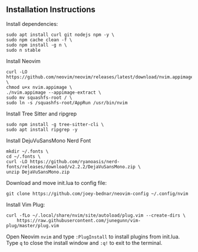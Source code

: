 ## Installation Instructions

Install dependencies:
```
sudo apt install curl git nodejs npm -y \
sudo npm cache clean -f \
sudo npm install -g n \
sudo n stable
```
Install Neovim
```
curl -LO https://github.com/neovim/neovim/releases/latest/download/nvim.appimage \
chmod u+x nvim.appimage \
./nvim.appimage --appimage-extract \
sudo mv squashfs-root / \
sudo ln -s /squashfs-root/AppRun /usr/bin/nvim
```

Install Tree Sitter and ripgrep
```
sudo npm install -g tree-sitter-cli \
sudo apt install ripgrep -y
```

Install DejuVuSansMono Nerd Font
```
mkdir ~/.fonts \
cd ~/.fonts \
curl -LO https://github.com/ryanoasis/nerd-fonts/releases/download/v2.2.2/DejaVuSansMono.zip \
unzip DejaVuSansMono.zip
```

Download and move init.lua to config file:
```
git clone https://github.com/joey-bednar/neovim-config ~/.config/nvim
```

Install Vim Plug:
```
curl -fLo ~/.local/share/nvim/site/autoload/plug.vim --create-dirs \
    https://raw.githubusercontent.com/junegunn/vim-plug/master/plug.vim
```   

Open Neovim `nvim` and type `:PlugInstall` to install plugins from init.lua. Type `q` to close the install window and `:q!` to exit to the terminal.
